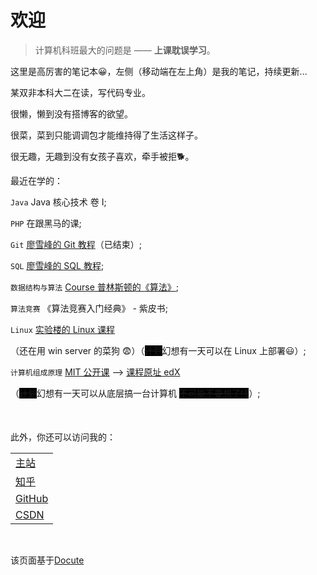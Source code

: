 ﻿<style>
    del {
        background-color: #000;
    }
    del:hover {
        background-color: #fff;
    }
</style>

# 欢迎
> 计算机科班最大的问题是 —— **上课耽误学习**。

这里是高厉害的笔记本😀，左侧（移动端在左上角）是我的笔记，持续更新...

某双非本科大二在读，写代码专业。

很懒，懒到没有搭博客的欲望。

很菜，菜到只能调调包才能维持得了生活这样子。

很无趣，无趣到没有女孩子喜欢，牵手被拒🐕。

最近在学的：

`Java` Java 核心技术 卷 I;


`PHP` 在跟黑马的课;


`Git` [廖雪峰的 Git 教程](https://www.liaoxuefeng.com/wiki/896043488029600)（已结束）;


`SQL` [廖雪峰的 SQL 教程](https://www.liaoxuefeng.com/wiki/1177760294764384);


`数据结构与算法` [Course 普林斯顿的《算法》](https://www.coursera.org/learn/algorithms-part1/home/welcome);


`算法竞赛` 《算法竞赛入门经典》 - 紫皮书;


`Linux` [实验楼的 Linux 课程](https://www.lanqiao.cn/courses/1653)

（还在用 win server 的菜狗 😨）（<del>计划</del>幻想有一天可以在 Linux 上部署😃）;



`计算机组成原理` [MIT 公开课](https://www.bilibili.com/video/BV1gk4y1B7VE) --> [课程原址 edX ](https://courses.edx.org/courses/course-v1:MITx+6.004.1x_3+3T2016/course/)

（<del>计划</del>幻想有一天可以从底层搞一台计算机 <del>不可能不要想了👎</del>）;





<br/>

此外，你还可以访问我的：

|                                                   |
| ------------------------------------------------- |
| [主站](https://gaolihai.top) |
| [知乎](https://www.zhihu.com/people/gao-jun-kang) |
| [GitHub](https://github.com/GAOSILIHAI)           |
| [CSDN](https://blog.csdn.net/qq_16181837) |

<br/>

该页面基于[Docute](https://docute.org/)

